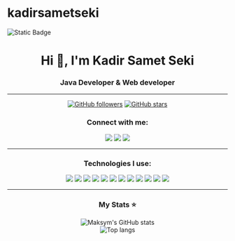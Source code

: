 # kadirsametseki
![Static Badge](https://img.shields.io/badge/kadirsametseki-red)

<h1 align="center">Hi 👋, I'm Kadir Samet Seki</h1>
<h3 align="center">Java Developer & Web developer</h3>
<hr>
<div align="center">

[![GitHub followers](https://img.shields.io/github/followers/kadirsametseki?style=flat&logo=github)](https://github.com/kadirsametseki?tab=followers)
[![GitHub stars](https://img.shields.io/github/stars/kadirsametseki?style=flat&logo=github&)](https://github.com/kadirsametseki?tab=repositories)

<div align="center">
<h3 align="center">Connect with me:</h3>
<p align="center">

<a href="mailto:kadirsametseki1999.02@gmail.com"><img src="https://img.shields.io/badge/Gmail-D14836?style=for-the-badge&logo=gmail&logoColor=white"/></a> 
<a href="https://www.linkedin.com/in/kadirsametseki/"><img src="https://img.shields.io/badge/LinkedIn-0077B5?style=for-the-badge&logo=linkedin&logoColor=white"/></a>
<a href="https://medium.com/@kadirsametseki1999.02"><img src="https://img.shields.io/badge/Medium-12100E?style=for-the-badge&logo=medium&logoColor=white"/></a>
</p>
</div>
<hr/>
<div align="center">


<div align="center">
  
<h3 align="center">Technologies I use:</h3>
<p align="center">
<img src="https://img.shields.io/badge/java-%23ED8B00.svg?style=for-the-badge&logo=java&logoColor=white"/>
   <img src="https://img.shields.io/badge/kotlin-%237F52FF.svg?style=for-the-badge&logo=kotlin&logoColor=white"/>
    <img src="https://img.shields.io/badge/spring-%236DB33F.svg?style=for-the-badge&logo=spring&logoColor=white"/> 
    <img src="https://img.shields.io/badge/json-5E5C5C?style=for-the-badge&logo=json&logoColor=white"/>     
    <img src="https://img.shields.io/badge/-Swagger-%23Clojure?style=for-the-badge&logo=swagger&logoColor=white"/>
    <img src="https://img.shields.io/badge/JWT-black?style=for-the-badge&logo=JSON%20web%20tokens"/>
     <img src="https://img.shields.io/badge/-GraphQL-E10098?style=for-the-badge&logo=graphql&logoColor=white"/>
     <img src="https://img.shields.io/badge/MongoDB-%234ea94b.svg?style=for-the-badge&logo=mongodb&logoColor=white"/>
     <img src="https://img.shields.io/badge/postgres-%23316192.svg?style=for-the-badge&logo=postgresql&logoColor=white"/>
     <img src="https://img.shields.io/badge/docker-%230db7ed.svg?style=for-the-badge&logo=docker&logoColor=white"/>
     <img src="https://img.shields.io/badge/jira-%230A0FFF.svg?style=for-the-badge&logo=jira&logoColor=white"/>
     <img src="https://img.shields.io/badge/git-%23F05033.svg?style=for-the-badge&logo=git&logoColor=white"/>
</p>
</div>
<hr/>




### My Stats ⭐
<div align="center">
<img alt="Maksym's GitHub stats" src="https://github-readme-stats.vercel.app/api?username=kadirsametseki&show_icons=true&theme=transparent"/><br>
<img alt="Top langs" src="https://github-readme-stats.vercel.app/api/top-langs/?username=kadirsametseki&layout=compact&&langs_count=8&&theme=transparent"/>
</div>


